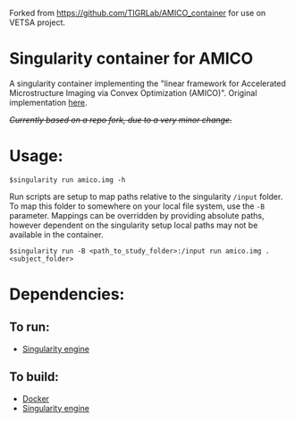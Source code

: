 Forked from https://github.com/TIGRLab/AMICO_container for use on VETSA project.

# Singularity container for AMICO

A singularity container implementing the "linear framework for Accelerated Microstructure Imaging via Convex Optimization (AMICO)". Original implementation [here](https://github.com/daducci/AMICO).

~~*Currently based on a repo fork, due to a very minor change.*~~

# Usage:
`$singularity run amico.img -h`

Run scripts are setup to map paths relative to the singularity `/input` folder.
To map this folder to somewhere on your local file system, use the `-B` parameter.
Mappings can be overridden by providing absolute paths, however dependent on the
singularity setup local paths may not be available in the container.

`$singularity run -B <path_to_study_folder>:/input run amico.img . <subject_folder>`


# Dependencies:

## To run:
* [Singularity engine](http://singularity.lbl.gov/)

## To build:
* [Docker](https://www.docker.com)
* [Singularity engine](http://singularity.lbl.gov/)
